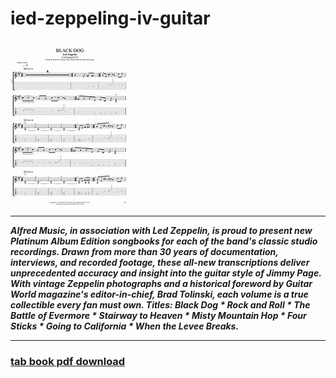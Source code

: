 # ied-zeppeling-iv-guitar

<img src="https://github.com/KeithGrotter/ied-zeppeling-iv-guitar/blob/main/lz.png"/>

___

***Alfred Music, in association with Led Zeppelin, is proud to present new Platinum Album Edition songbooks for each of the band's classic studio recordings. Drawn from more than 30 years of documentation, interviews, and recorded footage, these all-new transcriptions deliver unprecedented accuracy and insight into the guitar style of Jimmy Page. With vintage Zeppelin photographs and a historical foreword by Guitar World magazine's editor-in-chief, Brad Tolinski, each volume is a true collectible every fan must own. Titles: Black Dog * Rock and Roll * The Battle of Evermore * Stairway to Heaven * Misty Mountain Hop * Four Sticks * Going to California * When the Levee Breaks.***

___

### [tab book pdf download](https://www.bing.com/images/search?view=detailV2&ccid=ZylLUsVt&id=15A07360613389D0D22E71D1EE92AE735A8D6FCC&thid=OIP.ZylLUsVtFo7QB_HNKsHHqgHaJl&mediaurl=https%3a%2f%2fi5.walmartimages.com%2fasr%2f6e3fd5d3-421d-4153-8357-ce63be8bf738_1.a61f254819176907000c3e4db5b4d8e2.jpeg&cdnurl=https%3a%2f%2fth.bing.com%2fth%2fid%2fR.67294b52c56d168ed007f1cd2ac1c7aa%3frik%3dzG%252bNWnOuku7RcQ%26pid%3dImgRaw%26r%3d0&exph=1360&expw=1051&q=tab+book+pdf+download&simid=608031253715910005&FORM=IRPRST&ck=4293CE0513D1F8E497804702EA6C26F7&selectedIndex=15&itb=0)
